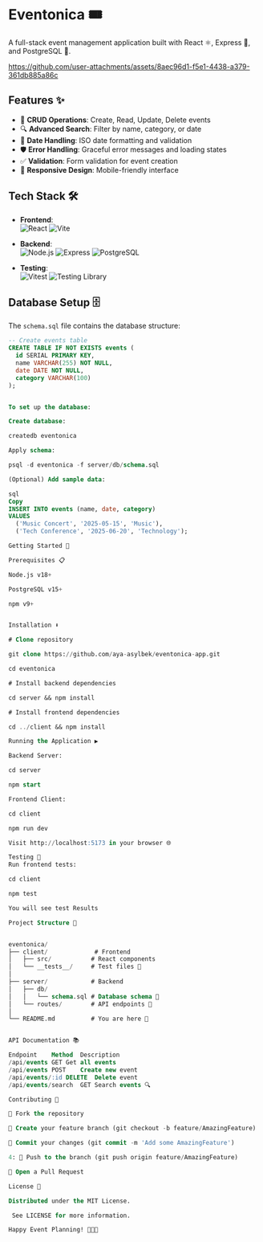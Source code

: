 # Eventonica 🎟️

A full-stack event management application built with React ⚛️, Express 🚂, and PostgreSQL 🐘.


https://github.com/user-attachments/assets/8aec96d1-f5e1-4438-a379-361db885a86c




## Features ✨

- 🚀 **CRUD Operations**: Create, Read, Update, Delete events
- 🔍 **Advanced Search**: Filter by name, category, or date
- 📅 **Date Handling**: ISO date formatting and validation
- 🛡️ **Error Handling**: Graceful error messages and loading states
- ✅ **Validation**: Form validation for event creation
- 📱 **Responsive Design**: Mobile-friendly interface

## Tech Stack 🛠️

- **Frontend**:  
  ![React](https://img.shields.io/badge/-React-61DAFB?logo=react&logoColor=white)
  ![Vite](https://img.shields.io/badge/-Vite-646CFF?logo=vite&logoColor=white)
  
- **Backend**:  
  ![Node.js](https://img.shields.io/badge/-Node.js-339933?logo=node.js&logoColor=white)
  ![Express](https://img.shields.io/badge/-Express-000000?logo=express&logoColor=white)
  ![PostgreSQL](https://img.shields.io/badge/-PostgreSQL-4169E1?logo=postgresql&logoColor=white)

- **Testing**:  
  ![Vitest](https://img.shields.io/badge/-Vitest-6E4F7D?logo=vitest&logoColor=white)
  ![Testing Library](https://img.shields.io/badge/-Testing%20Library-E33332?logo=testing-library&logoColor=white)

## Database Setup 🗄️

The `schema.sql` file contains the database structure:

```sql
-- Create events table
CREATE TABLE IF NOT EXISTS events (
  id SERIAL PRIMARY KEY,
  name VARCHAR(255) NOT NULL,
  date DATE NOT NULL,
  category VARCHAR(100)
);


To set up the database:

Create database:

createdb eventonica

Apply schema:

psql -d eventonica -f server/db/schema.sql

(Optional) Add sample data:

sql
Copy
INSERT INTO events (name, date, category)
VALUES 
  ('Music Concert', '2025-05-15', 'Music'),
  ('Tech Conference', '2025-06-20', 'Technology');

Getting Started 🚀

Prerequisites 📋

Node.js v18+ 

PostgreSQL v15+

npm v9+


Installation ⬇️

# Clone repository

git clone https://github.com/aya-asylbek/eventonica-app.git

cd eventonica

# Install backend dependencies

cd server && npm install

# Install frontend dependencies

cd ../client && npm install

Running the Application ▶️

Backend Server:

cd server

npm start

Frontend Client:

cd client

npm run dev

Visit http://localhost:5173 in your browser 🌐

Testing 🧪
Run frontend tests:

cd client

npm test

You will see test Results 

Project Structure 📂


eventonica/
├── client/             # Frontend
│   ├── src/           # React components
│   └── __tests__/     # Test files 🧪
│
├── server/            # Backend
│   ├── db/
│   │   └── schema.sql # Database schema 💾
│   └── routes/        # API endpoints 🚪
│
└── README.md          # You are here 📍


API Documentation 📚

Endpoint	Method	Description
/api/events	GET	Get all events
/api/events	POST	Create new event
/api/events/:id	DELETE	Delete event
/api/events/search	GET	Search events 🔍

Contributing 🤝

🍴 Fork the repository

🌿 Create your feature branch (git checkout -b feature/AmazingFeature)

💾 Commit your changes (git commit -m 'Add some AmazingFeature')

4: 🚀 Push to the branch (git push origin feature/AmazingFeature)

🔄 Open a Pull Request

License 📄

Distributed under the MIT License.

 See LICENSE for more information.

Happy Event Planning! 🎉📅✨
